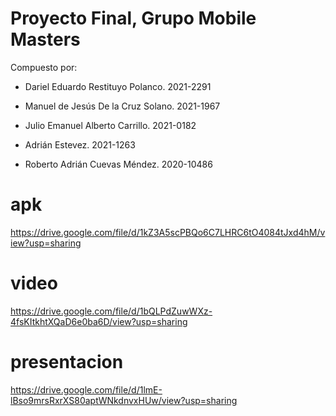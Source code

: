 # Proyecto Final, Grupo Mobile Masters

Compuesto por: 

- Dariel Eduardo Restituyo Polanco. 2021-2291

- Manuel de Jesús De la Cruz Solano. 2021-1967

- Julio Emanuel Alberto Carrillo. 2021-0182

- Adrián Estevez. 2021-1263

- Roberto Adrián Cuevas Méndez. 2020-10486

# apk
https://drive.google.com/file/d/1kZ3A5scPBQo6C7LHRC6tO4084tJxd4hM/view?usp=sharing

# video

https://drive.google.com/file/d/1bQLPdZuwWXz-4fsKItkhtXQaD6e0ba6D/view?usp=sharing

# presentacion

https://drive.google.com/file/d/1lmE-lBso9mrsRxrXS80aptWNkdnvxHUw/view?usp=sharing
